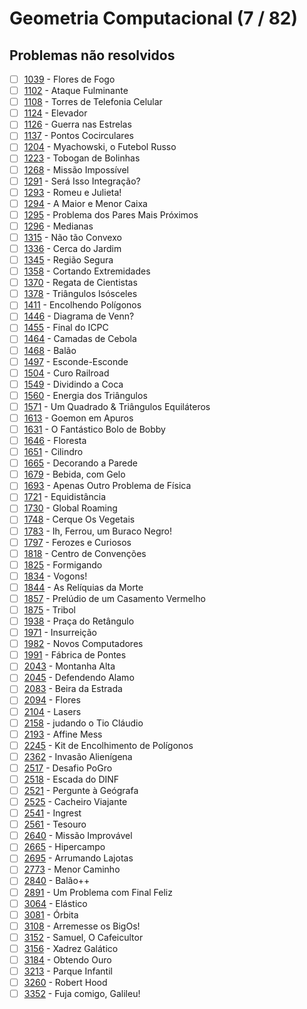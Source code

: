 # Geometria Computacional (7 / 82)



## Problemas não resolvidos

  - [ ]  [1039](https://www.beecrowd.com.br/judge/pt/problems/view/1039) - Flores de Fogo
  - [ ]  [1102](https://www.beecrowd.com.br/judge/pt/problems/view/1102) - Ataque Fulminante
  - [ ]  [1108](https://www.beecrowd.com.br/judge/pt/problems/view/1108) - Torres de Telefonia Celular
  - [ ]  [1124](https://www.beecrowd.com.br/judge/pt/problems/view/1124) - Elevador
  - [ ]  [1126](https://www.beecrowd.com.br/judge/pt/problems/view/1126) - Guerra nas Estrelas
  - [ ]  [1137](https://www.beecrowd.com.br/judge/pt/problems/view/1137) - Pontos Cocirculares
  - [ ]  [1204](https://www.beecrowd.com.br/judge/pt/problems/view/1204) - Myachowski, o Futebol Russo
  - [ ]  [1223](https://www.beecrowd.com.br/judge/pt/problems/view/1223) - Tobogan de Bolinhas
  - [ ]  [1268](https://www.beecrowd.com.br/judge/pt/problems/view/1268) - Missão Impossível
  - [ ]  [1291](https://www.beecrowd.com.br/judge/pt/problems/view/1291) - Será Isso Integração?
  - [ ]  [1293](https://www.beecrowd.com.br/judge/pt/problems/view/1293) - Romeu e Julieta!
  - [ ]  [1294](https://www.beecrowd.com.br/judge/pt/problems/view/1294) - A Maior e Menor Caixa
  - [ ]  [1295](https://www.beecrowd.com.br/judge/pt/problems/view/1295) - Problema dos Pares Mais Próximos
  - [ ]  [1296](https://www.beecrowd.com.br/judge/pt/problems/view/1296) - Medianas
  - [ ]  [1315](https://www.beecrowd.com.br/judge/pt/problems/view/1315) - Não tão Convexo
  - [ ]  [1336](https://www.beecrowd.com.br/judge/pt/problems/view/1336) - Cerca do Jardim
  - [ ]  [1345](https://www.beecrowd.com.br/judge/pt/problems/view/1345) - Região Segura
  - [ ]  [1358](https://www.beecrowd.com.br/judge/pt/problems/view/1358) - Cortando Extremidades
  - [ ]  [1370](https://www.beecrowd.com.br/judge/pt/problems/view/1370) - Regata de Cientistas
  - [ ]  [1378](https://www.beecrowd.com.br/judge/pt/problems/view/1378) - Triângulos Isósceles
  - [ ]  [1411](https://www.beecrowd.com.br/judge/pt/problems/view/1411) - Encolhendo Polígonos
  - [ ]  [1446](https://www.beecrowd.com.br/judge/pt/problems/view/1446) - Diagrama de Venn?
  - [ ]  [1455](https://www.beecrowd.com.br/judge/pt/problems/view/1455) - Final do ICPC
  - [ ]  [1464](https://www.beecrowd.com.br/judge/pt/problems/view/1464) - Camadas de Cebola
  - [ ]  [1468](https://www.beecrowd.com.br/judge/pt/problems/view/1468) - Balão
  - [ ]  [1497](https://www.beecrowd.com.br/judge/pt/problems/view/1497) - Esconde-Esconde
  - [ ]  [1504](https://www.beecrowd.com.br/judge/pt/problems/view/1504) - Curo Railroad
  - [ ]  [1549](https://www.beecrowd.com.br/judge/pt/problems/view/1549) - Dividindo a Coca
  - [ ]  [1560](https://www.beecrowd.com.br/judge/pt/problems/view/1560) - Energia dos Triângulos
  - [ ]  [1571](https://www.beecrowd.com.br/judge/pt/problems/view/1571) - Um Quadrado &amp; Triângulos Equiláteros
  - [ ]  [1613](https://www.beecrowd.com.br/judge/pt/problems/view/1613) - Goemon em Apuros
  - [ ]  [1631](https://www.beecrowd.com.br/judge/pt/problems/view/1631) - O Fantástico Bolo de Bobby
  - [ ]  [1646](https://www.beecrowd.com.br/judge/pt/problems/view/1646) - Floresta
  - [ ]  [1651](https://www.beecrowd.com.br/judge/pt/problems/view/1651) - Cilindro
  - [ ]  [1665](https://www.beecrowd.com.br/judge/pt/problems/view/1665) - Decorando a Parede
  - [ ]  [1679](https://www.beecrowd.com.br/judge/pt/problems/view/1679) - Bebida, com Gelo
  - [ ]  [1693](https://www.beecrowd.com.br/judge/pt/problems/view/1693) - Apenas Outro Problema de Física
  - [ ]  [1721](https://www.beecrowd.com.br/judge/pt/problems/view/1721) - Equidistância
  - [ ]  [1730](https://www.beecrowd.com.br/judge/pt/problems/view/1730) - Global Roaming
  - [ ]  [1748](https://www.beecrowd.com.br/judge/pt/problems/view/1748) - Cerque Os Vegetais
  - [ ]  [1783](https://www.beecrowd.com.br/judge/pt/problems/view/1783) - Ih, Ferrou, um Buraco Negro!
  - [ ]  [1797](https://www.beecrowd.com.br/judge/pt/problems/view/1797) - Ferozes e Curiosos
  - [ ]  [1818](https://www.beecrowd.com.br/judge/pt/problems/view/1818) - Centro de Convenções
  - [ ]  [1825](https://www.beecrowd.com.br/judge/pt/problems/view/1825) - Formigando
  - [ ]  [1834](https://www.beecrowd.com.br/judge/pt/problems/view/1834) - Vogons!
  - [ ]  [1844](https://www.beecrowd.com.br/judge/pt/problems/view/1844) - As Relíquias da Morte
  - [ ]  [1857](https://www.beecrowd.com.br/judge/pt/problems/view/1857) - Prelúdio de um Casamento Vermelho
  - [ ]  [1875](https://www.beecrowd.com.br/judge/pt/problems/view/1875) - Tribol  
  - [ ]  [1938](https://www.beecrowd.com.br/judge/pt/problems/view/1938) - Praça do Retângulo
  - [ ]  [1971](https://www.beecrowd.com.br/judge/pt/problems/view/1971) - Insurreição
  - [ ]  [1982](https://www.beecrowd.com.br/judge/pt/problems/view/1982) - Novos Computadores
  - [ ]  [1991](https://www.beecrowd.com.br/judge/pt/problems/view/1991) - Fábrica de Pontes
  - [ ]  [2043](https://www.beecrowd.com.br/judge/pt/problems/view/2043) - Montanha Alta
  - [ ]  [2045](https://www.beecrowd.com.br/judge/pt/problems/view/2045) - Defendendo Alamo
  - [ ]  [2083](https://www.beecrowd.com.br/judge/pt/problems/view/2083) - Beira da Estrada
  - [ ]  [2094](https://www.beecrowd.com.br/judge/pt/problems/view/2094) - Flores
  - [ ]  [2104](https://www.beecrowd.com.br/judge/pt/problems/view/2104) - Lasers
  - [ ]  [2158](https://www.beecrowd.com.br/judge/pt/problems/view/2158) - judando o Tio Cláudio  
  - [ ]  [2193](https://www.beecrowd.com.br/judge/pt/problems/view/2193) - Affine Mess
  - [ ]  [2245](https://www.beecrowd.com.br/judge/pt/problems/view/2245) - Kit de Encolhimento de Polígonos
  - [ ]  [2362](https://www.beecrowd.com.br/judge/pt/problems/view/2362) - Invasão Alienígena
  - [ ]  [2517](https://www.beecrowd.com.br/judge/pt/problems/view/2517) - Desafio PoGro
  - [ ]  [2518](https://www.beecrowd.com.br/judge/pt/problems/view/2518) - Escada do DINF
  - [ ]  [2521](https://www.beecrowd.com.br/judge/pt/problems/view/2521) - Pergunte à Geógrafa
  - [ ]  [2525](https://www.beecrowd.com.br/judge/pt/problems/view/2525) - Cacheiro Viajante
  - [ ]  [2541](https://www.beecrowd.com.br/judge/pt/problems/view/2541) - Ingrest
  - [ ]  [2561](https://www.beecrowd.com.br/judge/pt/problems/view/2561) - Tesouro
  - [ ]  [2640](https://www.beecrowd.com.br/judge/pt/problems/view/2640) - Missão Improvável
  - [ ]  [2665](https://www.beecrowd.com.br/judge/pt/problems/view/2665) - Hipercampo
  - [ ]  [2695](https://www.beecrowd.com.br/judge/pt/problems/view/2695) - Arrumando Lajotas
  - [ ]  [2773](https://www.beecrowd.com.br/judge/pt/problems/view/2773) - Menor Caminho
  - [ ]  [2840](https://www.beecrowd.com.br/judge/pt/problems/view/2840) - Balão++  
  - [ ]  [2891](https://www.beecrowd.com.br/judge/pt/problems/view/2891) - Um Problema com Final Feliz
  - [ ]  [3064](https://www.beecrowd.com.br/judge/pt/problems/view/3064) - Elástico
  - [ ]  [3081](https://www.beecrowd.com.br/judge/pt/problems/view/3081) - Órbita
  - [ ]  [3108](https://www.beecrowd.com.br/judge/pt/problems/view/3108) - Arremesse os BigOs!
  - [ ]  [3152](https://www.beecrowd.com.br/judge/pt/problems/view/3152) - Samuel, O Cafeicultor  
  - [ ]  [3156](https://www.beecrowd.com.br/judge/pt/problems/view/3156) - Xadrez Galático
  - [ ]  [3184](https://www.beecrowd.com.br/judge/pt/problems/view/3184) - Obtendo Ouro
  - [ ]  [3213](https://www.beecrowd.com.br/judge/pt/problems/view/3213) - Parque Infantil
  - [ ]  [3260](https://www.beecrowd.com.br/judge/pt/problems/view/3260) - Robert Hood
  - [ ]  [3352](https://www.beecrowd.com.br/judge/pt/problems/view/3352) - Fuja comigo, Galileu!
